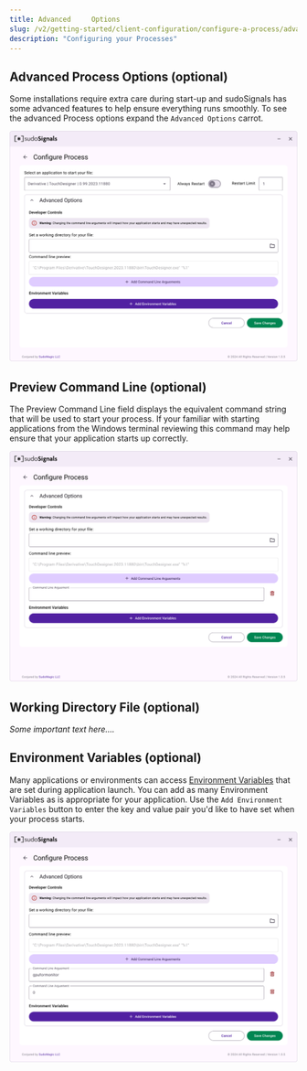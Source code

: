 ```yaml
---
title: Advanced 	Options
slug: /v2/getting-started/client-configuration/configure-a-process/advanced-options
description: "Configuring your Processes"
---
```


## Advanced Process Options (optional)

Some installations require extra care during start-up and sudoSignals has some advanced features to help ensure everything runs smoothly. To see the advanced Process options expand the `Advanced Options` carrot. 

![Client Profile Process 003](/img/client-configuration/v2-client-profile-process-003.png)

## Preview Command Line (optional)

The Preview Command Line field displays the equivalent command string that will be used to start your process. If your familiar with starting applications from the Windows terminal reviewing this command may help ensure that your application starts up correctly.

![Client Profile Process 003A](/img/client-configuration/v2-client-profile-process-003A.png)

## Working Directory File (optional)

*Some important text here....*

## Environment Variables (optional)

Many applications or environments can access [Environment Variables] that are set during application launch. You can add as many Environment Variables as is appropriate for your application. Use the `Add Environment Variables` button to enter the key and value pair you'd like to have set when your process starts.

![Client Profile Process 003B](/img/client-configuration/v2-client-profile-process-003B.png)


<!-- links -->
[Environment Variables]: https://en.wikipedia.org/wiki/Environment_variable